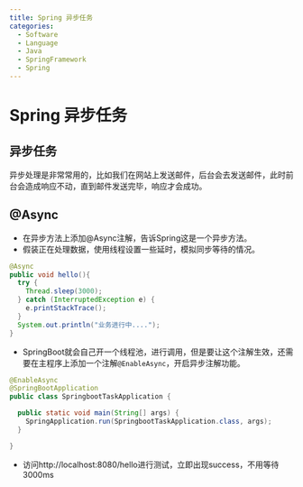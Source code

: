 ```yaml
---
title: Spring 异步任务
categories:
  - Software
  - Language
  - Java
  - SpringFramework
  - Spring
---
```

# Spring 异步任务

## 异步任务

异步处理是非常常用的，比如我们在网站上发送邮件，后台会去发送邮件，此时前台会造成响应不动，直到邮件发送完毕，响应才会成功。

## @Async

- 在异步方法上添加@Async注解，告诉Spring这是一个异步方法。
- 假装正在处理数据，使用线程设置一些延时，模拟同步等待的情况。

```java
@Async
public void hello(){
  try {
    Thread.sleep(3000);
  } catch (InterruptedException e) {
    e.printStackTrace();
  }
  System.out.println("业务进行中....");
}
```

- SpringBoot就会自己开一个线程池，进行调用，但是要让这个注解生效，还需要在主程序上添加一个注解`@EnableAsync`，开启异步注解功能。

```java
@EnableAsync
@SpringBootApplication
public class SpringbootTaskApplication {

  public static void main(String[] args) {
    SpringApplication.run(SpringbootTaskApplication.class, args);
  }

}
```

- 访问http://localhost:8080/hello进行测试，立即出现success，不用等待3000ms